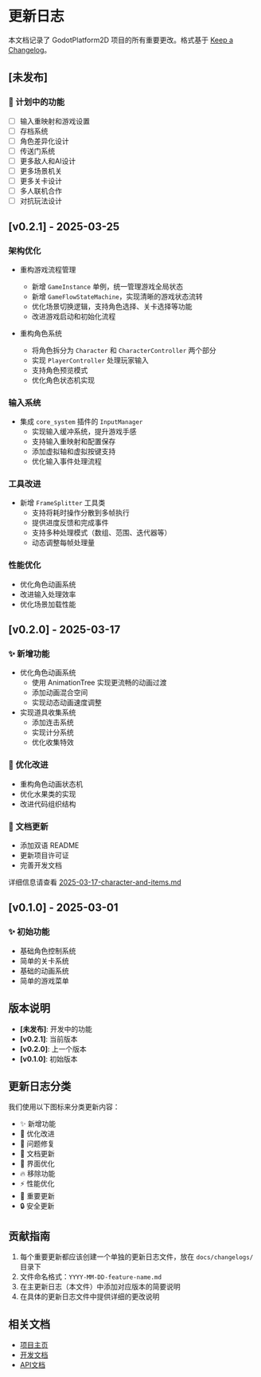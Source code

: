 # 更新日志

本文档记录了 GodotPlatform2D 项目的所有重要更改。格式基于 [Keep a Changelog](https://keepachangelog.com/zh-CN/1.0.0/)。

## [未发布]

### 🚀 计划中的功能

- [ ] 输入重映射和游戏设置
- [ ] 存档系统
- [ ] 角色差异化设计
- [ ] 传送门系统
- [ ] 更多敌人和AI设计
- [ ] 更多场景机关
- [ ] 更多关卡设计
- [ ] 多人联机合作
- [ ] 对抗玩法设计

## [v0.2.1] - 2025-03-25

### 架构优化

- 重构游戏流程管理
  - 新增 `GameInstance` 单例，统一管理游戏全局状态
  - 新增 `GameFlowStateMachine`，实现清晰的游戏状态流转
  - 优化场景切换逻辑，支持角色选择、关卡选择等功能
  - 改进游戏启动和初始化流程

- 重构角色系统
  - 将角色拆分为 `Character` 和 `CharacterController` 两个部分
  - 实现 `PlayerController` 处理玩家输入
  - 支持角色预览模式
  - 优化角色状态机实现

### 输入系统

- 集成 `core_system` 插件的 `InputManager`
  - 实现输入缓冲系统，提升游戏手感
  - 支持输入重映射和配置保存
  - 添加虚拟轴和虚拟按键支持
  - 优化输入事件处理流程

### 工具改进

- 新增 `FrameSplitter` 工具类
  - 支持将耗时操作分散到多帧执行
  - 提供进度反馈和完成事件
  - 支持多种处理模式（数组、范围、迭代器等）
  - 动态调整每帧处理量

### 性能优化

- 优化角色动画系统
- 改进输入处理效率
- 优化场景加载性能

## [v0.2.0] - 2025-03-17

### ✨ 新增功能

- 优化角色动画系统
  - 使用 AnimationTree 实现更流畅的动画过渡
  - 添加动画混合空间
  - 实现动态动画速度调整
- 实现道具收集系统
  - 添加连击系统
  - 实现计分系统
  - 优化收集特效

### 🔧 优化改进

- 重构角色动画状态机
- 优化水果类的实现
- 改进代码组织结构

### 📝 文档更新

- 添加双语 README
- 更新项目许可证
- 完善开发文档

详细信息请查看 [2025-03-17-character-and-items.md](2025-03-17-character-and-items.md)

## [v0.1.0] - 2025-03-01

### ✨ 初始功能

- 基础角色控制系统
- 简单的关卡系统
- 基础的动画系统
- 简单的游戏菜单

## 版本说明

- **[未发布]**: 开发中的功能
- **[v0.2.1]**: 当前版本
- **[v0.2.0]**: 上一个版本
- **[v0.1.0]**: 初始版本

## 更新日志分类

我们使用以下图标来分类更新内容：

- ✨ 新增功能
- 🔧 优化改进
- 🐛 问题修复
- 📝 文档更新
- 🎨 界面优化
- 🔥 移除功能
- ⚡️ 性能优化
- 🚀 重要更新
- 🔒 安全更新

## 贡献指南

1. 每个重要更新都应该创建一个单独的更新日志文件，放在 `docs/changelogs/` 目录下
2. 文件命名格式：`YYYY-MM-DD-feature-name.md`
3. 在主更新日志（本文件）中添加对应版本的简要说明
4. 在具体的更新日志文件中提供详细的更改说明

## 相关文档

- [项目主页](../../readme.md)
- [开发文档](../development.md)
- [API文档](../api.md)
